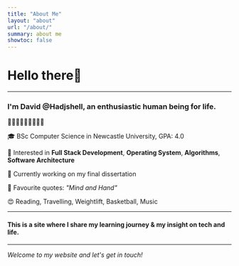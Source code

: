 ```yaml
---
title: "About Me"
layout: "about"
url: "/about/"
summary: about me
showtoc: false
---
```


# Hello there👋

---

### I'm David @Hadjshell, an enthusiastic human being for life.

💝🧡💛💚💙💜🤎🖤🤍

🎓 BSc Computer Science in Newcastle University, GPA: 4.0

👀 Interested in **Full Stack Development**, **Operating System**, **Algorithms**, **Software Architecture**

🌱 Currently working on my final dissertation

📝 Favourite quotes: _"Mind and Hand"_

😍 Reading, Travelling, Weightlift, Basketball, Music

---

#### This is a site where I share my learning journey & my insight on tech and life.

---

_Welcome to my website and let's get in touch!_
